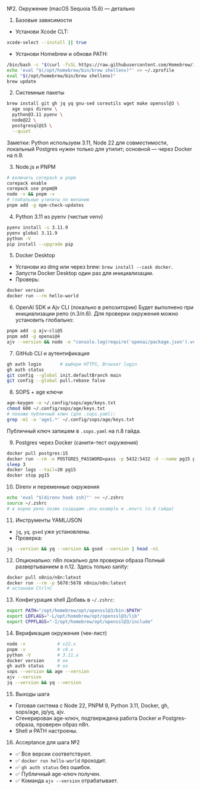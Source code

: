 №2. Окружение (macOS Sequoia 15.6) — детально

1. Базовые зависимости

- Установи Xcode CLT:

```bash
xcode-select --install || true
```

- Установи Homebrew и обнови PATH:

```bash
/bin/bash -c "$(curl -fsSL https://raw.githubusercontent.com/Homebrew/install/HEAD/install.sh)"
echo 'eval "$(/opt/homebrew/bin/brew shellenv)"' >> ~/.zprofile
eval "$(/opt/homebrew/bin/brew shellenv)"
brew update
```

2. Системные пакеты

```bash
brew install git gh jq yq gnu-sed coreutils wget make openssl@3 \
  age sops direnv \
  python@3.11 pyenv \
  node@22 \
  postgresql@15 \
  --quiet
```

Заметки: Python используем 3.11, Node 22 для совместимости, локальный Postgres нужен только для утилит; основной — через Docker на п.9.

3. Node.js и PNPM

```bash
# включить corepack и pnpm
corepack enable
corepack use pnpm@9
node -v && pnpm -v
# глобальные утилиты по желанию
pnpm add -g npm-check-updates
```

4. Python 3.11 из pyenv (чистые venv)

```bash
pyenv install -s 3.11.9
pyenv global 3.11.9
python -V
pip install --upgrade pip
```

5. Docker Desktop

- Установи из dmg или через brew: `brew install --cask docker`.
- Запусти Docker Desktop один раз для инициализации.
- Проверь:

```bash
docker version
docker run --rm hello-world
```

6. OpenAI SDK и Ajv CLI (локально в репозитории)
   Будет выполнено при инициализации репо (п.3/п.6). Для проверки окружения можно установить глобально:

```bash
pnpm add -g ajv-cli@5
pnpm add -g openai@4
ajv --version && node -e "console.log(require('openai/package.json').version)"
```

7. GitHub CLI и аутентификация

```bash
gh auth login       # выбери HTTPS, Browser login
gh auth status
git config --global init.defaultBranch main
git config --global pull.rebase false
```

8. SOPS + age ключи

```bash
age-keygen -o ~/.config/sops/age/keys.txt
chmod 600 ~/.config/sops/age/keys.txt
# покажи публичный ключ (для .sops.yaml):
grep -m1 -o 'age1.*' ~/.config/sops/age/keys.txt
```

Публичный ключ запишем в `.sops.yaml` на п.8 гайда.

9. Postgres через Docker (санити-тест окружения)

```bash
docker pull postgres:15
docker run --rm -e POSTGRES_PASSWORD=pass -p 5432:5432 -d --name pg15 postgres:15
sleep 3
docker logs --tail=20 pg15
docker stop pg15
```

10. Direnv и переменные окружения

```bash
echo 'eval "$(direnv hook zsh)"' >> ~/.zshrc
source ~/.zshrc
# в корне репо позже создадим .env.example и .envrc (п.8 гайда)
```

11. Инструменты YAML/JSON

- `jq`, `yq`, `gsed` уже установлены.
- Проверка:

```bash
jq --version && yq --version && gsed --version | head -n1
```

12. Опционально: n8n локально для проверки образа
    Полный развертыванием в п.12. Здесь только sanity:

```bash
docker pull n8nio/n8n:latest
docker run --rm -p 5678:5678 n8nio/n8n:latest
# останови Ctrl+C
```

13. Конфигурация shell
    Добавь в `~/.zshrc`:

```bash
export PATH="/opt/homebrew/opt/openssl@3/bin:$PATH"
export LDFLAGS="-L/opt/homebrew/opt/openssl@3/lib"
export CPPFLAGS="-I/opt/homebrew/opt/openssl@3/include"
```

14. Верификация окружения (чек-лист)

```bash
node -v            # v22.x
pnpm -v            # v9.x
python -V          # 3.11.x
docker version     # ок
gh auth status     # ок
sops --version && age --version
ajv --version
jq --version && yq --version
```

15. Выходы шага

- Готовая система с Node 22, PNPM 9, Python 3.11, Docker, gh, sops/age, jq/yq, ajv.
- Сгенерирован age-ключ, подтверждена работа Docker и Postgres-образа, проверен образ n8n.
- Shell и PATH настроены.

16. Acceptance для шага №2

- ✅ Все версии соответствуют.
- ✅ `docker run hello-world` проходит.
- ✅ `gh auth status` без ошибок.
- ✅ Публичный age-ключ получен.
- ✅ Команда `ajv --version` отрабатывает.
